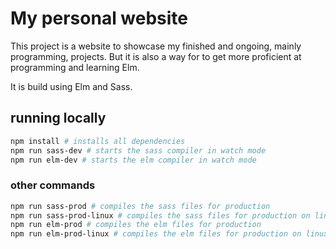 # My personal website

This project is a website to showcase my finished and ongoing, mainly programming, projects. But it is also a way for to get more proficient at programming and learning Elm.

It is build using Elm and Sass.

## running locally

```bash
npm install # installs all dependencies
npm run sass-dev # starts the sass compiler in watch mode
npm run elm-dev # starts the elm compiler in watch mode
```

### other commands

```bash
npm run sass-prod # compiles the sass files for production
npm run sass-prod-linux # compiles the sass files for production on linux
npm run elm-prod # compiles the elm files for production
npm run elm-prod-linux # compiles the elm files for production on linux
```
